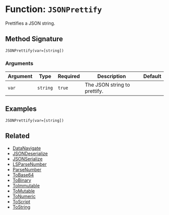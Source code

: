 [comment]: # (Note: This documentation is generated dynamically in the build process.  To modify the contents, change the javadoc on the _invoke method of the BIF class)

# Function: `JSONPrettify`

Prettifies a JSON string.

## Method Signature

```
JSONPrettify(var=[string])
```

### Arguments


| Argument | Type | Required | Description | Default |
|----------|------|----------|-------------|---------|
| `var` | `string` | `true` | The JSON string to prettify. |  |

## Examples

```
JSONPrettify(var=[string])
```

## Related

  * [DataNavigate](./DataNavigate.md)
  * [JSONDeserialize](./JSONDeserialize.md)
  * [JSONSerialize](./JSONSerialize.md)
  * [LSParseNumber](./LSParseNumber.md)
  * [ParseNumber](./ParseNumber.md)
  * [ToBase64](./ToBase64.md)
  * [ToBinary](./ToBinary.md)
  * [ToImmutable](./ToImmutable.md)
  * [ToMutable](./ToMutable.md)
  * [ToNumeric](./ToNumeric.md)
  * [ToScript](./ToScript.md)
  * [ToString](./ToString.md)
